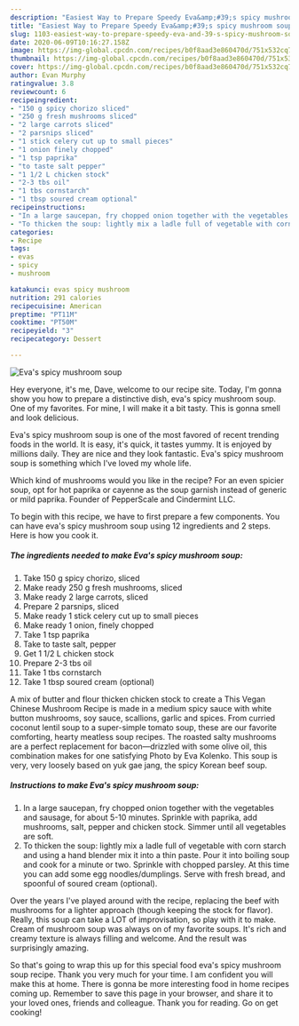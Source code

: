 ```yaml
---
description: "Easiest Way to Prepare Speedy Eva&amp;#39;s spicy mushroom soup"
title: "Easiest Way to Prepare Speedy Eva&amp;#39;s spicy mushroom soup"
slug: 1103-easiest-way-to-prepare-speedy-eva-and-39-s-spicy-mushroom-soup
date: 2020-06-09T10:16:27.158Z
image: https://img-global.cpcdn.com/recipes/b0f8aad3e860470d/751x532cq70/evas-spicy-mushroom-soup-recipe-main-photo.jpg
thumbnail: https://img-global.cpcdn.com/recipes/b0f8aad3e860470d/751x532cq70/evas-spicy-mushroom-soup-recipe-main-photo.jpg
cover: https://img-global.cpcdn.com/recipes/b0f8aad3e860470d/751x532cq70/evas-spicy-mushroom-soup-recipe-main-photo.jpg
author: Evan Murphy
ratingvalue: 3.8
reviewcount: 6
recipeingredient:
- "150 g spicy chorizo sliced"
- "250 g fresh mushrooms sliced"
- "2 large carrots sliced"
- "2 parsnips sliced"
- "1 stick celery cut up to small pieces"
- "1 onion finely chopped"
- "1 tsp paprika"
- "to taste salt pepper"
- "1 1/2 L chicken stock"
- "2-3 tbs oil"
- "1 tbs cornstarch"
- "1 tbsp soured cream optional"
recipeinstructions:
- "In a large saucepan, fry chopped onion together with the vegetables and sausage, for about 5-10 minutes. Sprinkle with paprika, add mushrooms, salt, pepper and chicken stock. Simmer until all vegetables are soft."
- "To thicken the soup: lightly mix a ladle full of vegetable with corn starch and using a hand blender mix it into a thin paste. Pour it into boiling soup and cook for a minute or two. Sprinkle with chopped parsley. At this time you can add some egg noodles/dumplings. Serve with fresh bread, and spoonful of soured cream (optional)."
categories:
- Recipe
tags:
- evas
- spicy
- mushroom

katakunci: evas spicy mushroom 
nutrition: 291 calories
recipecuisine: American
preptime: "PT11M"
cooktime: "PT50M"
recipeyield: "3"
recipecategory: Dessert

---
```



![Eva&#39;s spicy mushroom soup](https://img-global.cpcdn.com/recipes/b0f8aad3e860470d/751x532cq70/evas-spicy-mushroom-soup-recipe-main-photo.jpg)

Hey everyone, it's me, Dave, welcome to our recipe site. Today, I'm gonna show you how to prepare a distinctive dish, eva&#39;s spicy mushroom soup. One of my favorites. For mine, I will make it a bit tasty. This is gonna smell and look delicious.

Eva&#39;s spicy mushroom soup is one of the most favored of recent trending foods in the world. It is easy, it's quick, it tastes yummy. It is enjoyed by millions daily. They are nice and they look fantastic. Eva&#39;s spicy mushroom soup is something which I've loved my whole life.

Which kind of mushrooms would you like in the recipe? For an even spicier soup, opt for hot paprika or cayenne as the soup garnish instead of generic or mild paprika. Founder of PepperScale and Cindermint LLC.


To begin with this recipe, we have to first prepare a few components. You can have eva&#39;s spicy mushroom soup using 12 ingredients and 2 steps. Here is how you cook it.

<!--inarticleads1-->

##### The ingredients needed to make Eva&#39;s spicy mushroom soup:

1. Take 150 g spicy chorizo, sliced
1. Make ready 250 g fresh mushrooms, sliced
1. Make ready 2 large carrots, sliced
1. Prepare 2 parsnips, sliced
1. Make ready 1 stick celery cut up to small pieces
1. Make ready 1 onion, finely chopped
1. Take 1 tsp paprika
1. Take to taste salt, pepper
1. Get 1 1/2 L chicken stock
1. Prepare 2-3 tbs oil
1. Take 1 tbs cornstarch
1. Take 1 tbsp soured cream (optional)


A mix of butter and flour thicken chicken stock to create a This Vegan Chinese Mushroom Recipe is made in a medium spicy sauce with white button mushrooms, soy sauce, scallions, garlic and spices. From curried coconut lentil soup to a super-simple tomato soup, these are our favorite comforting, hearty meatless soup recipes. The roasted salty mushrooms are a perfect replacement for bacon—drizzled with some olive oil, this combination makes for one satisfying Photo by Eva Kolenko. This soup is very, very loosely based on yuk gae jang, the spicy Korean beef soup. 

<!--inarticleads2-->

##### Instructions to make Eva&#39;s spicy mushroom soup:

1. In a large saucepan, fry chopped onion together with the vegetables and sausage, for about 5-10 minutes. Sprinkle with paprika, add mushrooms, salt, pepper and chicken stock. Simmer until all vegetables are soft.
1. To thicken the soup: lightly mix a ladle full of vegetable with corn starch and using a hand blender mix it into a thin paste. Pour it into boiling soup and cook for a minute or two. Sprinkle with chopped parsley. At this time you can add some egg noodles/dumplings. Serve with fresh bread, and spoonful of soured cream (optional).


Over the years I&#39;ve played around with the recipe, replacing the beef with mushrooms for a lighter approach (though keeping the stock for flavor). Really, this soup can take a LOT of improvisation, so play with it to make. Cream of mushroom soup was always on of my favorite soups. It&#39;s rich and creamy texture is always filling and welcome. And the result was surprisingly amazing. 

So that's going to wrap this up for this special food eva&#39;s spicy mushroom soup recipe. Thank you very much for your time. I am confident you will make this at home. There is gonna be more interesting food in home recipes coming up. Remember to save this page in your browser, and share it to your loved ones, friends and colleague. Thank you for reading. Go on get cooking!
